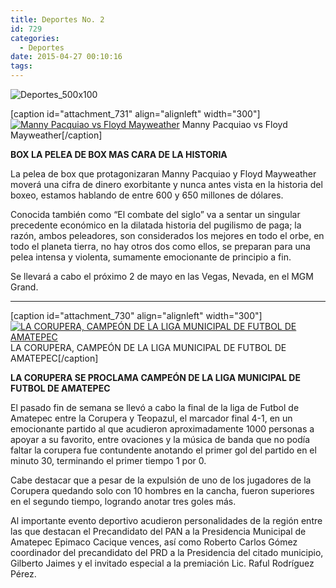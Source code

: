 ```yaml
---
title: Deportes No. 2
id: 729
categories:
  - Deportes
date: 2015-04-27 00:10:16
tags:
---
```


![Deportes_500x100](http://www.laredsemanario.com/wp-content/uploads/2015/04/Deportes_500x100-e1429802106420.png)

[caption id="attachment_731" align="alignleft" width="300"][![Manny Pacquiao vs Floyd Mayweather](http://www.laredsemanario.com/wp-content/uploads/2015/04/box_num02-300x208.jpg)](http://www.laredsemanario.com/wp-content/uploads/2015/04/box_num02.jpg) Manny Pacquiao vs Floyd Mayweather[/caption]

**BOX
LA PELEA DE BOX MAS CARA DE LA HISTORIA**

La pelea de box que protagonizaran Manny Pacquiao y Floyd Mayweather moverá una cifra de dinero exorbitante y nunca antes vista en la historia del boxeo, estamos hablando de entre 600 y 650 millones de dólares.

Conocida también como “El combate del siglo” va a sentar un singular precedente económico en la dilatada historia del pugilismo de paga; la razón, ambos peleadores, son considerados los mejores en todo el orbe, en todo el planeta tierra, no hay otros dos como ellos, se preparan para una pelea intensa y violenta, sumamente emocionante de principio a fin.

Se llevará a cabo el próximo 2 de mayo en las Vegas, Nevada, en el MGM Grand.

* * *

[caption id="attachment_730" align="alignleft" width="300"][![LA CORUPERA, CAMPEÓN DE LA LIGA MUNICIPAL DE FUTBOL DE AMATEPEC](http://www.laredsemanario.com/wp-content/uploads/2015/04/corupera_num02-300x142.jpg)](http://www.laredsemanario.com/wp-content/uploads/2015/04/corupera_num02.jpg) LA CORUPERA, CAMPEÓN DE LA LIGA MUNICIPAL DE FUTBOL DE AMATEPEC[/caption]

**LA CORUPERA SE PROCLAMA CAMPEÓN DE LA LIGA MUNICIPAL DE FUTBOL DE AMATEPEC**

El pasado fin de semana se llevó a cabo la final de la liga de Futbol de Amatepec entre la Corupera y Teopazul, el marcador final 4-1, en un emocionante partido al que acudieron aproximadamente 1000 personas a apoyar a su favorito, entre ovaciones y la música de banda que no podía faltar la corupera fue contundente anotando el primer gol del partido en el minuto 30, terminando el primer tiempo 1 por 0.

Cabe destacar que a pesar de la expulsión de uno de los jugadores de la Corupera quedando solo con 10 hombres en la cancha, fueron superiores en el segundo tiempo, logrando anotar tres goles más.

Al importante evento deportivo acudieron personalidades de la región entre las que destacan el Precandidato del PAN a la Presidencia Municipal de Amatepec Epimaco Cacique vences, así como Roberto Carlos Gómez coordinador del precandidato del PRD a la Presidencia del citado municipio, Gilberto Jaimes y el invitado especial a la premiación Lic. Raful Rodríguez Pérez.